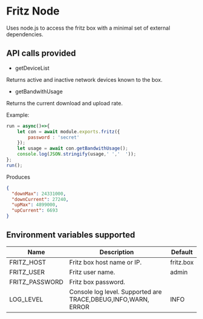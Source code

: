Fritz Node
======================================
Uses node.js to access the fritz box with a minimal set of external dependencies. 
 

API calls provided
------------------

- getDeviceList

Returns active and inactive network devices known to the box.

- getBandwithUsage

Returns the current download and upload rate.

Example:
```javascript
run = async()=>{
    let con = await module.exports.fritz({
        password : 'secret'
    });
    let usage = await con.getBandwithUsage();
    console.log(JSON.stringify(usage,' ','  '));
};
run();
```

Produces
```json
{
  "downMax": 24331000,
  "downCurrent": 27240,
  "upMax": 4899000,
  "upCurrent": 6693
}
```


Environment variables supported
-------------------------------

| Name       | Description | Default
|------------|-------------|---------
| FRITZ_HOST | Fritz box host name or IP. | fritz.box
| FRITZ_USER | Fritz user name. | admin
| FRITZ_PASSWORD | Fritz box password. 
| LOG_LEVEL | Console log level. Supported are TRACE,DBEUG,INFO,WARN, ERROR | INFO